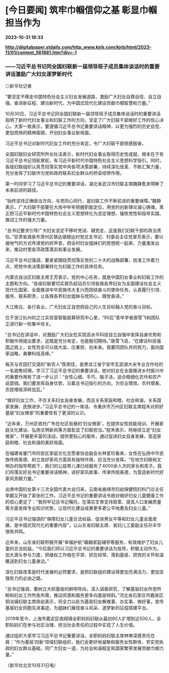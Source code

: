 # [今日要闻] 筑牢巾帼信仰之基 彰显巾帼担当作为

**2023-10-31 18:33**

**http://digitalpaper.stdaily.com/http_www.kjrb.com/kjrb/html/2023-11/01/content_561881.htm?div=-1**

### ——习近平总书记同全国妇联新一届领导班子成员集体谈话时的重要讲话激励广大妇女逐梦新时代

 ◎新华社记者

 “要坚定不移走中国特色社会主义妇女发展道路，激励广大妇女自尊自信、自立自强，奋进新征程、建功新时代，为中国式现代化建设贡献巾帼智慧和力量。”

 10月30日，习近平总书记同全国妇联新一届领导班子成员集体谈话时的重要讲话指明了新时代妇女事业和妇联工作的方向，坚定了广大妇联干部做好工作的信心决心。大家一致表示，要遵循习近平总书记重要讲话精神，以更为强烈的历史自觉、更加昂扬的精神面貌，开创妇女事业新局面。

 习近平总书记对新时代妇女工作的充分肯定，令广大妇联干部倍感振奋。

 全国妇联妇女研究所所长杜洁表示，新时代妇女事业取得历史性成就，根本在于有习近平总书记领航掌舵，有习近平新时代中国特色社会主义思想科学指引。同时，各级妇联组织认真贯彻落实党中央各项决策部署，持续深化改革、不断汇聚力量，充分发挥了妇联作为党和政府联系妇女群众的桥梁纽带作用。

 第一时间学习了习近平总书记的重要讲话，湖北省武汉市妇联主席魏静愈发明晰了未来前进的路径。

 “始终坚持正确政治方向，与党同心同行，是妇联工作不断前进的重要保障。”魏静表示，广大妇联干部要在大局中牢牢把握职能定位，用党的创新理论凝心铸魂，真正把习近平新时代中国特色社会主义思想转化为坚定理想、锤炼党性和指导实践、推动工作的强大力量。

 “总书记要求引导广大妇女坚定不移听党话、跟党走，这是我们妇联干部的政治责任。”甘肃省酒泉市肃州区银达镇银达村党总支书记、村委会主任党翠芳表示，要以接地气的方式传递党的好声音，把全村妇女姐妹们的思想统一起来、力量激发出来，推动村里各项政策落实和事业发展。

 习近平总书记强调，要紧紧围绕贯彻落实党的二十大的战略部署，找准工作着力点，把党中央决策部署转化为妇联工作的具体任务。

 内蒙古自治区妇联主席王芳表示，党的中心任务，就是中国妇女事业和妇联工作的主题和方向。“各级妇联要切实肩负起动员引领各族各界妇女为全面建设社会主义现代化国家、全面推进中华民族伟大复兴而团结奋斗的使命任务，认真履行引领、服务、联系职责，让各族各界妇女姐妹与党同心、跟党奋进。”

 大江南北、各行各业，广大妇女正自觉把自己的人生目标融入党的奋斗目标。

 位于浙江杭州的之江实验室智能超算研究中心里，“95后”青年学者唐雪飞和团队正进行新一轮集中攻关。

 “总书记在讲话中，对激励广大妇女在实现高水平科技自立自强中发挥自身优势和积极作用提出要求，这既是充分肯定，也是殷切期待。”唐雪飞说，“在建设科技强国之路上，女性完全可以挑大梁、压重担、创未来。我要同团队共同努力，面向国家战略，勇攀科技高峰。”

 每天与农田打交道的“新农人”陈雨佳，是黑龙江省宁安市玄武湖大米专业合作社的一名销售经理。学习了习近平总书记的重要讲话，她对妇女在全面推进乡村振兴中的重要作用有了进一步认识：“女性心细、手巧、脑子活，适合精细化农作和农产品营销。我们要发挥自身优势，沿着总书记指引的方向，为农业增效、农村增美、农民增收添砖加瓦。”

 “做好妇女工作，不仅关系妇女自身发展，而且关系家庭和睦、社会和谐，关系国家发展、民族进步。”习近平总书记的一席话，令重庆市万州区妇联主席程禾对抓好基层“妇女微家”的重要性有了更深的认识。

 “近年来，万州区依托广布在社区街巷的‘妇女微家’，在提供女性技能培训、开展家庭文化建设、弘扬文明新风等方面彰显了妇联担当。”程禾表示，将继续立足“妇女微家”，开展更丰富的活动，提供更贴心的服务，通过促进妇女自身发展，营造家庭和睦、社会和谐的美好局面。

 在福建省厦门市同安区家庭文化志愿者协会副会长林爱珍看来，女性在弘扬中华民族传统美德、树立良好家风方面具有独特作用，应当充分发挥。“在地方妇联和文明办的指导帮助下，我们的公益育儿课已经服务了4000余人次的家长和孩子。我们将落实好总书记重要讲话精神，讲好家风故事、传承传统美德，为营造新时代好家风贡献力量。”

 出席中国妇女第十三次全国代表大会归来，云南省曲靖市妇幼保健院妇科门诊主任李鹛又开始了紧张的工作。习近平总书记的重要讲话令她对做好妇女儿童健康工作的信心更足了：“我将牢记总书记嘱托，在落实生育支持政策、提高人口发展质量等方面发挥专业知识优势，让现代化建设成果更多更公平地惠及妇女儿童。”

 习近平总书记强调的“保障妇女儿童合法权益、促进男女平等和妇女儿童全面发展，是中国式现代化的重要内容”，让山东省妇联主席、省妇儿工委副主任孙丰华很有共鸣。

 近年来，山东省妇联积极开展“幸福护航”婚姻家庭辅导等服务，有效维护了妇女儿童的合法权益。“今后我们将以习近平总书记的重要讲话为指导，积极主动作为，加大源头参与力度，把维权工作做在平常、抓在经常、落到基层，把党的关怀和温暖送到妇女儿童身边。”

 深化妇联改革是时代发展的必然要求，是把妇联组织建设得更加充满活力、更加坚强有力的必由之路。

 “总书记强调，要树立大抓基层的鲜明导向，深入调查研究，了解基层妇女所思所盼和妇女工作所急所需，推动资源和服务更多向基层倾斜。”河北省石家庄市鹿泉区铜冶镇妇联主席徐岩表示，将全力以赴为基层妇女解难事、办实事、做好事，宣传基层妇女同胞先进事迹，为姐妹们展现奋斗风采、逐梦新的征程搭建平台。

 2019年至今，上海市嘉定区南翔镇全职妈妈妇联从最初80人扩增到近500人，全职妈妈们在参与社区治理、担当社会责任的过程中实现了人生价值。

 通过组织大家学习习近平总书记重要讲话，全职妈妈妇联主席林琳深感责任在肩：“作为基层‘四新’领域妇联组织，我们会更好地凝聚和服务女性群体，夯实党执政的妇女群众基础，同广大妇女一道，为社会和谐稳定和国家繁荣发展贡献巾帼力量。”

 （新华社北京10月31日电）